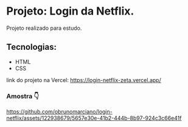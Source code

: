 # Projeto: Login da Netflix.

Projeto realizado para estudo.

## Tecnologias:
- HTML
- CSS

link do projeto na Vercel: https://login-netflix-zeta.vercel.app/

### Amostra 👇

https://github.com/obrunomarciano/login-netflix/assets/122938679/5657e30e-41b2-444b-8b97-924c3c66e41f




